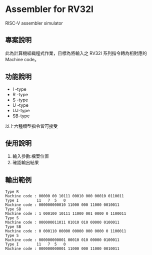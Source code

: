# Assembler for RV32I
RISC-V assembler simulator

## 專案說明
此為計算機組織程式作業，目標為將輸入之 RV32I 系列指令轉為相對應的Machine code。

## 功能說明
* I -type
* R -type
* S -type 
* U -type 
* UJ-type
* SB-type 

以上六種類型指令皆可接受

## 使用說明
1. 輸入參數:檔案位置	
2. 確認輸出結果

## 輸出範例
	Type R
	Machine code : 00000 00 10111 00010 000 00010 0110011
	Type I        11   7  5   0
	Machine code : 000000000010 11000 000 11000 0010011
	Type SB
	Machine code : 1 000100 10111 11000 001 0000 0 1100011
	Type S
	Machine code : 000000011011 01010 010 00000 0100011
	Type SB
	Machine code : 0 000110 00000 00000 000 0000 0 1100011
	Type S
	Machine code : 000000000001 00010 010 00000 0100011
	Type I        11   7  5   0
	Machine code : 000000000001 11000 000 11000 0010011
